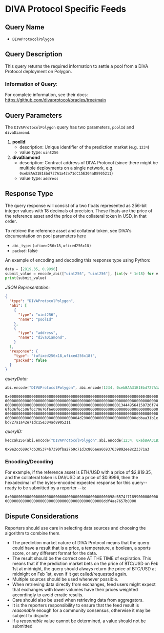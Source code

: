 # DIVA Protocol Specific Feeds

## Query Name

- `DIVAProtocolPolygon`

## Query Description

This query returns the required information to settle a pool from a DIVA Protocol deployment on Polygon.

### Information of Query:

For complete information, see their docs: https://github.com/divaprotocol/oracles/tree/main

## Query Parameters

The `DIVAProtocolPolygon` query has two parameters, `poolId` and `divaDiamond`.

1. **poolId**
    - description: Unique identifier of the prediction market (e.g. `1234`)
    - value type: `uint256`
2. **divaDiamond**
    - description: Contract address of DIVA Protocol (since there might be multiple deployments on a single network, e.g. `0xebBAA31B1Ebd727A1a42e71dC15E304aD8905211`)
    - value type: `address`

## Response Type

The query response will consist of a two floats represented as 256-bit integer values with 18 decimals of precision. These floats are the price of the reference asset and the price of the collateral token in USD, in that order.

To retrieve the reference asset and collateral token, see DIVA's documentation on pool parameters [here](https://github.com/divaprotocol/oracles/tree/main#diva-smart-contract)

- `abi_type`: `(ufixed256x18,ufixed256x18)`
- `packed`: false

An example of encoding and decoding this response type using Python:

```python
data = [2819.35, 0.9996]
submit_value = encode_abi(["uint256", "uint256"], [int(v * 1e18) for v in data])
print(submit_value)
```

_JSON Representation:_

```json
{
  "type": "DIVAProtocolPolygon",
  "abi": [
    {
      "type": "uint256",
      "name": "poolId"
    },
    {
      "type": "address",
      "name": "divaDiamond",
    }
  ],
  "response": {
    "type": "(ufixed256x18,ufixed256x18)",
    "packed": false
  }
}
```

_queryData:_

```s
abi.encode("DIVAProtocolPolygon", abi.encode(1234, 0xebBAA31B1Ebd727A1a42e71dC15E304aD8905211))
```

`0x0000000000000000000000000000000000000000000000000000000000000040000000000000000000000000000000000000000000000000000000000000008000000000000000000000000000000000000000000000000000000000000000134449564150726f746f636f6c506f6c79676f6e00000000000000000000000000000000000000000000000000000000000000000000000000000000000000004000000000000000000000000000000000000000000000000000000000000004d2000000000000000000000000ebbaa31b1ebd727a1a42e71dc15e304ad8905211`

_queryID:_

```s
keccak256(abi.encode("DIVAProtocolPolygon",abi.encode(1234, 0xebBAA31B1Ebd727A1a42e71dC15E304aD8905211)))
```

`0x9e2cc609c7cb305374b7390fba2769c71d3c806aea66937639892ee8c23371a3`

### Encoding/Decoding

For example, if the reference asset is ETH/USD with a price of $2,819.35, and the collateral token is DAI/USD at a price of $0.9996, then the hexadecimal of the bytes-encoded expected response for this query-- ready to be submitted by a reporter --is:

`0x000000000000000000000000000000000000000000000098d6574f71899000000000000000000000000000000000000000000000000000000ddf4ae7657b0000`

## Dispute Considerations

Reporters should use care in selecting data sources and choosing the algorithm to combine them.

- The prediction market nature of DIVA Protocol means that the query could have a result that is a price, a temperature, a boolean, a sports score, or any different format for the data.
- The result should be the correct one AT THE TIME of expiration. This means that if the prediction market bets on the price of BTC/USD on Feb 1st at midnight, the query should always return the price of BTC/USD at midnight on Feb 1st, even if it get called/requested again.
- Multiple sources should be used whenever possible.
- When retrieving data directly from exchanges, feed users might expect that exchanges with lower volumes have their prices weighted accordingly to avoid erratic results.
- Care should also be used when retrieving data from aggregators.
- It is the reporters responsibility to ensure that the feed result is _reasonable_ enough for a community consensus, otherwise it may be subject to dispute.
- If a _reasonable_ value cannot be determined, a value should not be submitted
